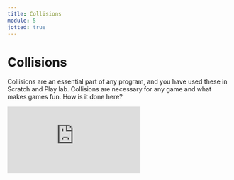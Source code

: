 ```yaml
---
title: Collisions
module: 5
jotted: true
---
```


# Collisions

Collisions are an essential part of any program, and you have used these in Scratch and Play lab. Collisions are necessary for any game and what makes games fun.  How is it done here?

<!-- video here -->
<div class="embed-responsive embed-responsive-16by9"><iframe class="embed-responsive-item" src="https://www.youtube.com/embed/bfakh5eiNrM" frameborder="0" allowfullscreen></iframe></div>
